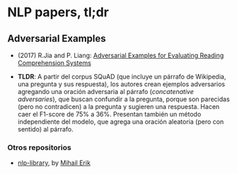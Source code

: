 # NLP papers, tl;dr

## Adversarial Examples

* (2017) R.Jia and P. Liang: [Adversarial Examples for Evaluating Reading Comprehension Systems](https://arxiv.org/abs/1707.07328) 
- **TLDR**: A partir del corpus SQuAD (que incluye un párrafo de Wikipedia, una pregunta y sus respuesta), los autores crean ejemplos adversarios
agregando una oración adversaria al párrafo (_concatenative adversaries_), que buscan confundir a la pregunta, porque son parecidas (pero no contradicen) a la pregunta y sugieren
una respuesta. Hacen caer el F1-score de 75% a 36%. Presentan también un método independiente del modelo, que agrega una oración aleatoria (pero con sentido) al párrafo.

### Otros repositorios

- [nlp-library](https://github.com/mihail911/nlp-library), by [Mihail Erik](https://github.com/mihail911)
